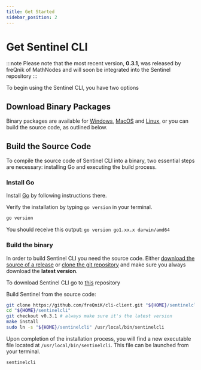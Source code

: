 ```yaml
---
title: Get Started
sidebar_position: 2
---
```


# Get Sentinel CLI

:::note
Please note that the most recent version, **0.3.1**, was released by freQnik of MathNodes and will soon be integrated into the Sentinel repository
:::

To begin using the Sentinel CLI, you have two options

## Download Binary Packages

Binary packages are available for [Windows](https://github.com/freQniK/cli-client/releases/download/v0.3.1/sentinelcli.exe), [MacOS](https://github.com/freQniK/cli-client/releases/download/v0.3.1/sentinelcli_darwin_arm64) and [Linux](https://github.com/freQniK/cli-client/releases/download/v0.3.1/sentinelcli_linux_x86_64), or you can build the source code, as outlined below.

## Build the Source Code

To compile the source code of Sentinel CLI into a binary, two essential steps are necessary: installing Go and executing the build process.

### Install Go

Install [Go](https://go.dev/doc/install) by following instructions there.

Verify the installation by typing `go version` in your terminal.

```bash
go version
```

You should receive this output: `go version go1.xx.x darwin/amd64`

### Build the binary

In order to build Sentinel CLI you need the source code. Either [download the source of a release](https://github.com/freQniK/cli-client/releases) or [clone the git repository](https://github.com/freQniK/cli-client.git) and make sure you always download the **latest version**.

To download Sentinel CLI go to [this](https://github.com/freQniK/cli-client) repository

Build Sentinel from the source code:

```bash
git clone https://github.com/freQniK/cli-client.git "${HOME}/sentinelcli"
cd "${HOME}/sentinelcli"
git checkout v0.3.1 # always make sure it's the latest version
make install
sudo ln -s "${HOME}/sentinelcli" /usr/local/bin/sentinelcli
```

Upon completion of the installation process, you will find a new executable file located at `/usr/local/bin/sentinelcli`. This file can be launched from your terminal.

```bash
sentinelcli
```